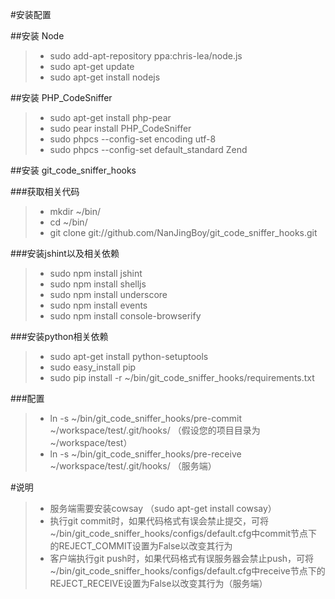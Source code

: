 #安装配置

##安装 Node

>- sudo add-apt-repository ppa:chris-lea/node.js
>- sudo apt-get update
>- sudo apt-get install nodejs

##安装 PHP_CodeSniffer
>- sudo apt-get install php-pear
>- sudo pear install PHP_CodeSniffer
>- sudo phpcs --config-set encoding utf-8
>- sudo phpcs --config-set default_standard Zend

##安装 git_code_sniffer_hooks

###获取相关代码
>- mkdir ~/bin/
>- cd ~/bin/
>- git clone git://github.com/NanJingBoy/git_code_sniffer_hooks.git

###安装jshint以及相关依赖
>- sudo npm install jshint
>- sudo npm install shelljs
>- sudo npm install underscore
>- sudo npm install events
>- sudo npm install console-browserify

###安装python相关依赖
>- sudo apt-get install python-setuptools
>- sudo easy_install pip
>- sudo pip install -r ~/bin/git_code_sniffer_hooks/requirements.txt  

###配置
>- ln -s ~/bin/git_code_sniffer_hooks/pre-commit ~/workspace/test/.git/hooks/ （假设您的项目目录为~/workspace/test）
>- ln -s ~/bin/git_code_sniffer_hooks/pre-receive ~/workspace/test/.git/hooks/ （服务端）

#说明
>- 服务端需要安装cowsay （sudo apt-get install cowsay）
>- 执行git commit时，如果代码格式有误会禁止提交，可将~/bin/git_code_sniffer_hooks/configs/default.cfg中commit节点下的REJECT_COMMIT设置为False以改变其行为
>- 客户端执行git push时，如果代码格式有误服务器会禁止push，可将~/bin/git_code_sniffer_hooks/configs/default.cfg中receive节点下的REJECT_RECEIVE设置为False以改变其行为（服务端）
